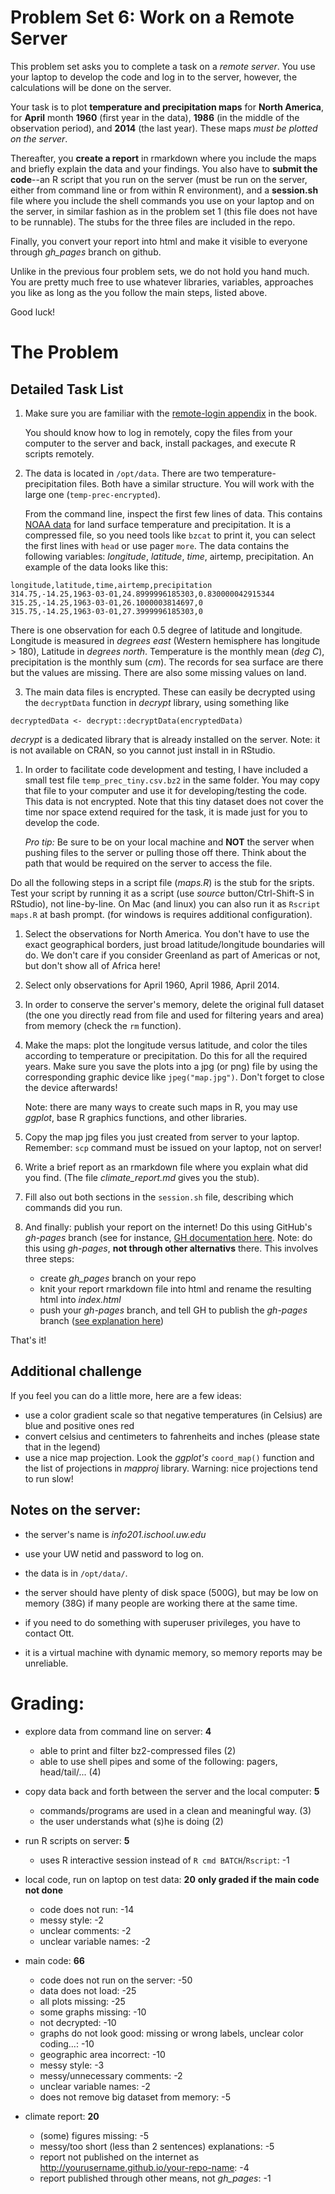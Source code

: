 # Problem Set 6: Work on a Remote Server

This problem set asks you to complete a task on a _remote server_.
You use your laptop to develop the code and log in to the server,
however, the calculations will be done on the server.

Your task is to plot **temperature and precipitation maps** for **North
America**, for **April** month **1960** (first year in the data), **1986** (in the
middle of the observation period), and **2014** (the last year).
These maps _must be plotted on the server_.

Thereafter, you **create a report** in rmarkdown where you include the
maps and briefly explain the data and your findings.  You also have to
**submit the code**--an R script that you run on the server (must be
run on the server, either from command line or from within R
environment), 
and a **session.sh** file where
you include the shell commands you use on your laptop and on the
server, in similar fashion as in the problem set 1
(this file does not have to be runnable).  The stubs for the three files are
included in the repo.

Finally, you convert your report into html and make it
visible to everyone through _gh\_pages_ branch on github.

Unlike in the previous four problem sets, we do not hold you hand
much.  You are pretty much free to use whatever libraries, variables,
approaches you like as long as the you follow the main steps, listed
above. 

Good luck!


# The Problem

## Detailed Task List

1. Make sure you are familiar with the
   [remote-login appendix](https://otoomet.github.io/book/remote-server.html)
   in the
   book.
   
   You should know how to log in remotely, copy the files from your
   computer to the server and back,
   install packages, and execute R scripts remotely.
 
1. The data is located in `/opt/data`.  There are two
   temperature-precipitation files.  Both have a similar structure.
   You will work with the large one
   (`temp-prec-encrypted`).

   From the command line, inspect the first few lines of data.  This
   contains [NOAA data](https://www.esrl.noaa.gov/psd/data/gridded/data.UDel_AirT_Precip.html) for land surface temperature and precipitation.
   It is a compressed
   file, so you need tools like `bzcat` to print it, you can select
   the first lines with `head` or use pager `more`.  The data contains the following
   variables: _longitude_, _latitude_,
   _time_, airtemp, precipitation.  An example of the data looks like
   this:
```
longitude,latitude,time,airtemp,precipitation
314.75,-14.25,1963-03-01,24.8999996185303,0.830000042915344
315.25,-14.25,1963-03-01,26.1000003814697,0
315.75,-14.25,1963-03-01,27.3999996185303,0
```
   There is one observation for each 0.5 degree of latitude and
   longitude.  Longitude is measured in _degrees east_ (Western hemisphere has
   longitude > 180), Latitude in _degrees north_.  Temperature is the monthly mean (_deg C_),
   precipitation is the monthly sum (_cm_).  The records for sea surface
   are
   there but the values are missing.  There are also some missing values on
   land. 
   
3. The main data files is encrypted.  These can easily be decrypted
   using the `decryptData` function in _decrypt_ library, using
   something like
```{r, eval=FALSE}
decryptedData <- decrypt::decryptData(encryptedData)
```
   _decrypt_ is a dedicated
   library that is already installed on the server.  Note: it is not
   available on CRAN, so you cannot just install in in RStudio.

1. In order to facilitate code development and
   testing, I have included a small test file
   `temp_prec_tiny.csv.bz2` in the same folder.  You may copy that file
   to your computer and use it for developing/testing the code.  This
   data is not encrypted.  Note that this tiny dataset does not cover
   the time nor space extend required for the task, it is made just
   for you to develop the code.
   
   *Pro tip:* Be sure to be on your local machine and **NOT** the
   server when pushing files to the server or pulling those off there. 
   Think about the path that would be required on the server to access the file. 

Do all the following steps in a script file (_maps.R_) is the stub for
the sripts.  Test your script by running it as a script (use _source_
button/Ctrl-Shift-S in RStudio), not line-by-line.  On Mac (and linux)
you can also run it as `Rscript maps.R` at bash prompt.  (for windows
is requires additional configuration). 

1. Select the observations for North America.  You don't have to use
   the exact geographical borders, just broad latitude/longitude
   boundaries will do.  We don't care if you consider Greenland as
   part of Americas or not,
   but don't show all of Africa here!
   
1. Select only observations for April 1960, April 1986, April 2014.

3. In order to conserve the server's memory, delete the original full
   dataset (the one you directly read from file and
   used for filtering years and area) from memory (check
   the `rm` function).

1. Make the maps: plot the longitude versus latitude, and color the
   tiles according to temperature or precipitation.  Do this for all
   the required years.  Make sure you save the plots into a jpg (or png)
   file by using the corresponding graphic device like
   `jpeg("map.jpg")`.  Don't forget to close the device afterwards!
   
   Note: there are many ways to create such maps in R, you may use
   _ggplot_, base R graphics functions, and other libraries.
   
1. Copy the map jpg files you just created from server to your
   laptop.  Remember: `scp` command must be issued on your laptop, not
   on server!

1. Write a brief report as an rmarkdown file where you explain what did you find.  (The
   file _climate\_report.md_ gives you the stub).

1. Fill also out both sections in the `session.sh` file, describing
   which commands did you run.

6. And finally: publish your report on the internet!  Do this using
   GitHub's _gh-pages_ branch (see for instance, [GH
   documentation
   here](https://help.github.com/articles/configuring-a-publishing-source-for-github-pages/).
   Note: do this using _gh-pages_, **not through other 
   alternativs** there.  This involves three steps: 
    * create _gh_pages_ branch on your repo
	* knit your report rmarkdown file into html and rename the resulting html into
    _index.html_
    * push your _gh-pages_ branch, and tell GH to publish the
      _gh-pages_ branch ([see explanation
      here](https://help.github.com/articles/configuring-a-publishing-source-for-github-pages/)) 

That's it!


## Additional challenge

If you feel you can do a little more, here are a few ideas:

* use a color gradient scale so that negative temperatures (in
  Celsius) are blue and positive ones red
* convert celsius and centimeters to fahrenheits and inches (please
  state that in the legend)
* use a nice map projection.  Look the _ggplot's_ `coord_map()`
  function and the list of projections in _mapproj_ library.  Warning:
  nice projections tend to run slow!


## Notes on the server:

* the server's name is _info201.ischool.uw.edu_

* use your UW netid and password to log on.

* the data is in `/opt/data/`.

* the server should have plenty of disk space (500G), but may be low
  on memory (38G) if many people are working there at the same time.

* if you need to do something with superuser privileges, you have to
  contact Ott.

* it is a virtual machine with dynamic memory, so memory reports may be
  unreliable. 
  


# Grading:

* explore data from command line on server: **4**
    - able to print and filter bz2-compressed files (2)
    - able to use shell pipes and some of the following: pagers,
      head/tail/... (4)
  
* copy data back and forth between the server and the local computer:
  **5**
    - commands/programs are used in a clean and meaningful way. (3)
    - the user understands what (s)he is doing (2)

* run R scripts on server: **5**
    - uses R interactive session instead of `R cmd BATCH`/`Rscript`: -1

* local code, run on laptop on test data: **20**
  **only graded if the main code not done**
    - code does not run: -14
    - messy style: -2
    - unclear comments: -2
    - unclear variable names: -2
  
* main code: **66**
    - code does not run on the server: -50
	- data does not load: -25
	- all plots missing: -25
	- some graphs missing: -10
	- not decrypted: -10
	- graphs do not look good: missing or wrong labels, unclear color
      coding...: -10
	- geographic area incorrect: -10
    - messy style: -3
    - messy/unnecessary comments: -2
    - unclear variable names: -2
    - does not remove big dataset from memory: -5
  
* climate report: **20**
    - (some) figures missing: -5
    - messy/too short (less than 2 sentences) explanations: -5
	- report not published on the internet as
      http://yourusername.github.io/your-repo-name: -4
	- report published through other means, not _gh\_pages_: -1
